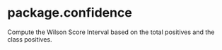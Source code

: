 # package.confidence
Compute the Wilson Score Interval based on the total positives and the class positives.

